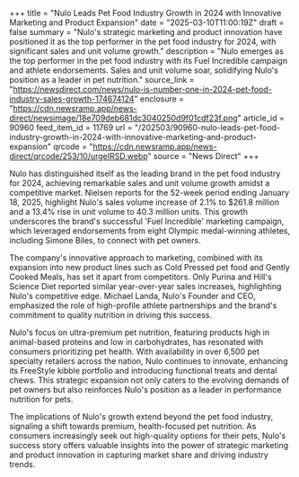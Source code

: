 +++
title = "Nulo Leads Pet Food Industry Growth in 2024 with Innovative Marketing and Product Expansion"
date = "2025-03-10T11:00:19Z"
draft = false
summary = "Nulo's strategic marketing and product innovation have positioned it as the top performer in the pet food industry for 2024, with significant sales and unit volume growth."
description = "Nulo emerges as the top performer in the pet food industry with its Fuel Incredible campaign and athlete endorsements. Sales and unit volume soar, solidifying Nulo's position as a leader in pet nutrition."
source_link = "https://newsdirect.com/news/nulo-is-number-one-in-2024-pet-food-industry-sales-growth-174674124"
enclosure = "https://cdn.newsramp.app/news-direct/newsimage/18e709deb681dc3040250d9f01cdf23f.png"
article_id = 90960
feed_item_id = 11769
url = "/202503/90960-nulo-leads-pet-food-industry-growth-in-2024-with-innovative-marketing-and-product-expansion"
qrcode = "https://cdn.newsramp.app/news-direct/qrcode/253/10/urgeIRSD.webp"
source = "News Direct"
+++

<p>Nulo has distinguished itself as the leading brand in the pet food industry for 2024, achieving remarkable sales and unit volume growth amidst a competitive market. Nielsen reports for the 52-week period ending January 18, 2025, highlight Nulo's sales volume increase of 2.1% to $261.8 million and a 13.4% rise in unit volume to 40.3 million units. This growth underscores the brand's successful 'Fuel Incredible' marketing campaign, which leveraged endorsements from eight Olympic medal-winning athletes, including Simone Biles, to connect with pet owners.</p><p>The company's innovative approach to marketing, combined with its expansion into new product lines such as Cold Pressed pet food and Gently Cooked Meals, has set it apart from competitors. Only Purina and Hill's Science Diet reported similar year-over-year sales increases, highlighting Nulo's competitive edge. Michael Landa, Nulo's Founder and CEO, emphasized the role of high-profile athlete partnerships and the brand's commitment to quality nutrition in driving this success.</p><p>Nulo's focus on ultra-premium pet nutrition, featuring products high in animal-based proteins and low in carbohydrates, has resonated with consumers prioritizing pet health. With availability in over 6,500 pet specialty retailers across the nation, Nulo continues to innovate, enhancing its FreeStyle kibble portfolio and introducing functional treats and dental chews. This strategic expansion not only caters to the evolving demands of pet owners but also reinforces Nulo's position as a leader in performance nutrition for pets.</p><p>The implications of Nulo's growth extend beyond the pet food industry, signaling a shift towards premium, health-focused pet nutrition. As consumers increasingly seek out high-quality options for their pets, Nulo's success story offers valuable insights into the power of strategic marketing and product innovation in capturing market share and driving industry trends.</p>